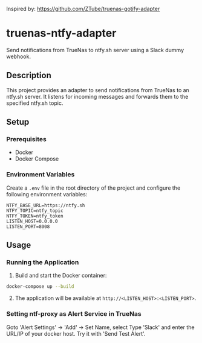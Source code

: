 Inspired by: https://github.com/ZTube/truenas-gotify-adapter

# truenas-ntfy-adapter

Send notifications from TrueNas to ntfy.sh server using a Slack dummy webhook.

## Description

This project provides an adapter to send notifications from TrueNas to an ntfy.sh server. It listens for incoming messages and forwards them to the specified ntfy.sh topic.

## Setup

### Prerequisites

- Docker
- Docker Compose

### Environment Variables

Create a `.env` file in the root directory of the project and configure the following environment variables:

```
NTFY_BASE_URL=https://ntfy.sh
NTFY_TOPIC=ntfy_topic
NTFY_TOKEN=ntfy_token
LISTEN_HOST=0.0.0.0
LISTEN_PORT=8008
```

## Usage

### Running the Application

1. Build and start the Docker container:

```sh
docker-compose up --build
```

2. The application will be available at `http://<LISTEN_HOST>:<LISTEN_PORT>`.

### Setting ntf-proxy as Alert Service in TrueNas

Goto 'Alert Settings' -> 'Add' -> Set Name, select Type 'Slack' and enter the URL/IP of your docker host. Try it with 'Send Test Alert'.
